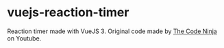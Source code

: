 # vuejs-reaction-timer
Reaction timer made with VueJS 3. Original code made by [The Code Ninja](https://www.youtube.com/watch?v=bc6czIBLKTg) on Youtube.
